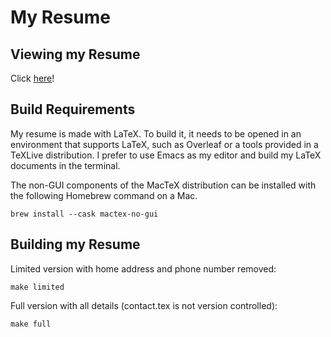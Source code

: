 # My Resume

## Viewing my Resume

Click [here](https://github.com/joshchua/resume/blob/main/Josh%20Chua%20Resume%20(Limited%20Contact%20Info%20for%20Online).pdf)!

## Build Requirements

My resume is made with LaTeX. To build it, it needs to be opened in an
environment that supports LaTeX, such as Overleaf or a tools provided
in a TeXLive distribution. I prefer to use Emacs as my editor and
build my LaTeX documents in the terminal.

The non-GUI components of the MacTeX distribution can be installed with
the following Homebrew command on a Mac.

```shell
brew install --cask mactex-no-gui
```

## Building my Resume

Limited version with home address and phone number removed:
```shell
make limited
```

Full version with all details (contact.tex is not version controlled):
```shell
make full
```
